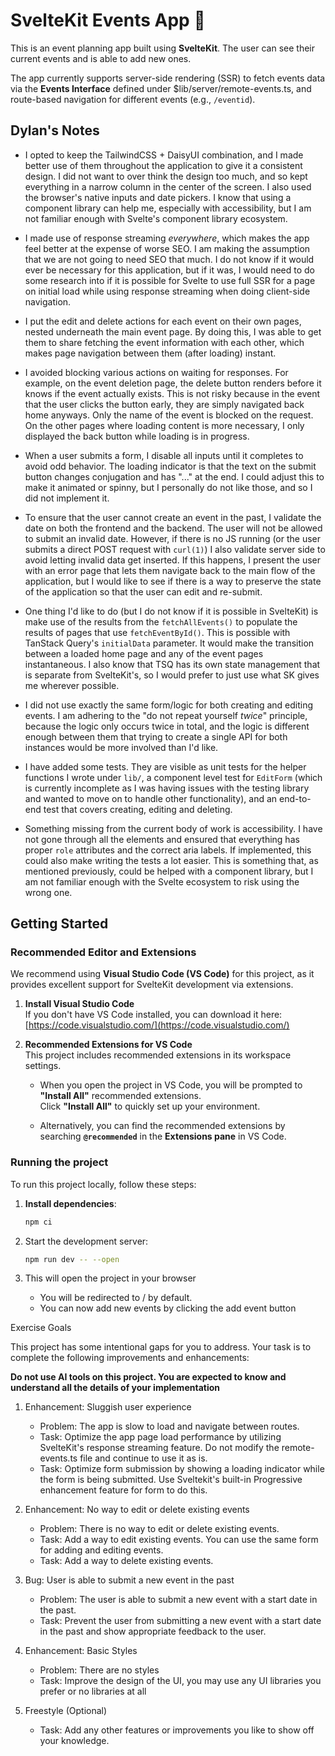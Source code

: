 # **SvelteKit Events App** 📅

This is an event planning app built using **SvelteKit**. The user can see their current events and is able to add new ones.

The app currently supports server-side rendering (SSR) to fetch events data via the **Events Interface** defined under $lib/server/remote-events.ts, and route-based navigation for different events (e.g., `/eventid`).

## Dylan's Notes

- I opted to keep the TailwindCSS + DaisyUI combination, and I made better use of them throughout the application to give it a consistent design. I did not want to over think the design too much, and so kept everything in a narrow column in the center of the screen. I also used the browser's native inputs and date pickers. I know that using a component library can help me, especially with accessibility, but I am not familiar enough with Svelte's component library ecosystem.

- I made use of response streaming _everywhere_, which makes the app feel better at the expense of worse SEO. I am making the assumption that we are not going to need SEO that much. I do not know if it would ever be necessary for this application, but if it was, I would need to do some research into if it is possible for Svelte to use full SSR for a page on initial load while using response streaming when doing client-side navigation.

- I put the edit and delete actions for each event on their own pages, nested underneath the main event page. By doing this, I was able to get them to share fetching the event information with each other, which makes page navigation between them (after loading) instant.

- I avoided blocking various actions on waiting for responses. For example, on the event deletion page, the delete button renders before it knows if the event actually exists. This is not risky because in the event that the user clicks the button early, they are simply navigated back home anyways. Only the name of the event is blocked on the request. On the other pages where loading content is more necessary, I only displayed the back button while loading is in progress.

- When a user submits a form, I disable all inputs until it completes to avoid odd behavior. The loading indicator is that the text on the submit button changes conjugation and has "..." at the end. I could adjust this to make it animated or spinny, but I personally do not like those, and so I did not implement it.

- To ensure that the user cannot create an event in the past, I validate the date on both the frontend and the backend. The user will not be allowed to submit an invalid date. However, if there is no JS running (or the user submits a direct POST request with `curl(1)`) I also validate server side to avoid letting invalid data get inserted. If this happens, I present the user with an error page that lets them navigate back to the main flow of the application, but I would like to see if there is a way to preserve the state of the application so that the user can edit and re-submit.

- One thing I'd like to do (but I do not know if it is possible in SvelteKit) is make use of the results from the `fetchAllEvents()` to populate the results of pages that use `fetchEventById()`. This is possible with TanStack Query's `initialData` parameter. It would make the transition between a loaded home page and any of the event pages instantaneous. I also know that TSQ has its own state management that is separate from SvelteKit's, so I would prefer to just use what SK gives me wherever possible.

- I did not use exactly the same form/logic for both creating and editing events. I am adhering to the "do not repeat yourself _twice_" principle, because the logic only occurs twice in total, and the logic is different enough between them that trying to create a single API for both instances would be more involved than I'd like.

- I have added some tests. They are visible as unit tests for the helper functions I wrote under `lib/`, a component level test for `EditForm` (which is currently incomplete as I was having issues with the testing library and wanted to move on to handle other functionality), and an end-to-end test that covers creating, editing and deleting.

- Something missing from the current body of work is accessibility. I have not gone through all the elements and ensured that everything has proper `role` attributes and the correct aria labels. If implemented, this could also make writing the tests a lot easier. This is something that, as mentioned previously, could be helped with a component library, but I am not familiar enough with the Svelte ecosystem to risk using the wrong one.

## **Getting Started**

### **Recommended Editor and Extensions**

We recommend using **Visual Studio Code (VS Code)** for this project, as it provides excellent support for SvelteKit development via extensions.

1. **Install Visual Studio Code**  
   If you don't have VS Code installed, you can download it here:  
   [https://code.visualstudio.com/](https://code.visualstudio.com/)

2. **Recommended Extensions for VS Code**  
   This project includes recommended extensions in its workspace settings.

   - When you open the project in VS Code, you will be prompted to **"Install All"** recommended extensions.  
     Click **"Install All"** to quickly set up your environment.

   - Alternatively, you can find the recommended extensions by searching **`@recommended`** in the **Extensions pane** in VS Code.

### Running the project

To run this project locally, follow these steps:

1. **Install dependencies**:

   ```bash
   npm ci
   ```

1. Start the development server:

   ```bash
   npm run dev -- --open
   ```

1. This will open the project in your browser
   - You will be redirected to / by default.
   - You can now add new events by clicking the add event button

Exercise Goals

This project has some intentional gaps for you to address. Your task is to complete the following improvements and enhancements:

**Do not use AI tools on this project. You are expected to know and understand all the details of your implementation**

1. Enhancement: Sluggish user experience

   - Problem: The app is slow to load and navigate between routes.
   - Task: Optimize the app page load performance by utilizing SvelteKit's response streaming feature. Do not modify the remote-events.ts file and continue to use it as is.
   - Task: Optimize form submission by showing a loading indicator while the form is being submitted. Use Sveltekit's built-in Progressive enhancement feature for form to do this.

1. Enhancement: No way to edit or delete existing events

   - Problem: There is no way to edit or delete existing events.
   - Task: Add a way to edit existing events. You can use the same form for adding and editing events.
   - Task: Add a way to delete existing events.

1. Bug: User is able to submit a new event in the past

   - Problem: The user is able to submit a new event with a start date in the past.
   - Task: Prevent the user from submitting a new event with a start date in the past and show appropriate feedback to the user.

1. Enhancement: Basic Styles

   - Problem: There are no styles
   - Task: Improve the design of the UI, you may use any UI libraries you prefer or no libraries at all

1. Freestyle (Optional)

   - Task: Add any other features or improvements you like to show off your knowledge.
